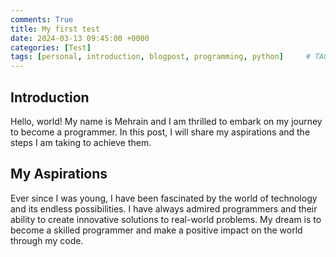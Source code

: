 ```yaml
---
comments: True
title: My first test
date: 2024-03-13 09:45:00 +0000
categories: [Test]
tags: [personal, introduction, blogpost, programming, python]     # TAG names should always be lowercase
---
```


## Introduction

Hello, world! My name is Mehrain and I am thrilled to embark on my journey to become a programmer. In this post, I will share my aspirations and the steps I am taking to achieve them.

## My Aspirations

Ever since I was young, I have been fascinated by the world of technology and its endless possibilities. I have always admired programmers and their ability to create innovative solutions to real-world problems. My dream is to become a skilled programmer and make a positive impact on the world through my code.
